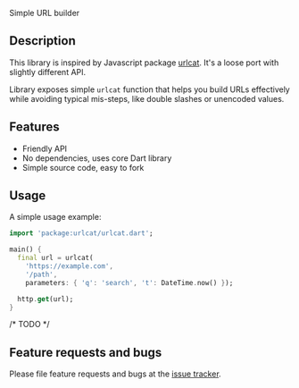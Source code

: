 Simple URL builder

## Description

This library is inspired by Javascript package [urlcat](https://www.npmjs.com/package/urlcat).
It's a loose port with slightly different API.

Library exposes simple `urlcat` function that helps you build URLs effectively
while avoiding typical mis-steps, like double slashes or unencoded values.

## Features

* Friendly API
* No dependencies, uses core Dart library
* Simple source code, easy to fork

## Usage

A simple usage example:

```dart
import 'package:urlcat/urlcat.dart';

main() {
  final url = urlcat(
    'https://example.com',
    '/path',
    parameters: { 'q': 'search', 't': DateTime.now() });

  http.get(url);
}
```

/* TODO */
## Feature requests and bugs

Please file feature requests and bugs at the [issue tracker][tracker].

[tracker]: http://example.com/issues/replaceme
